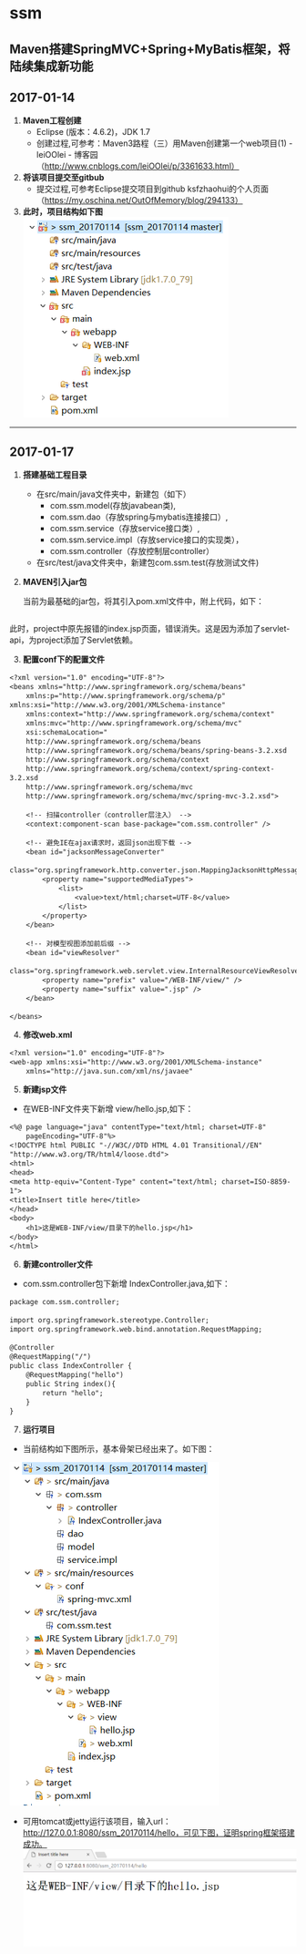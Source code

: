 # ssm
Maven搭建SpringMVC+Spring+MyBatis框架，将陆续集成新功能
---
## 2017-01-14
1. **Maven工程创建**
    * Eclipse (版本：4.6.2)，JDK 1.7
    * 创建过程,可参考：Maven3路程（三）用Maven创建第一个web项目(1) - leiOOlei - 博客园（http://www.cnblogs.com/leiOOlei/p/3361633.html）
2. **将该项目提交至gitbub**
    * 提交过程,可参考Eclipse提交项目到github ksfzhaohui的个人页面（https://my.oschina.net/OutOfMemory/blog/294133）
3. **此时，项目结构如下图**
![](https://raw.githubusercontent.com/jiangcaijun/pictureAsset/HEAD/src/ssm_20170114/2017-01-16_104235.png)
---
## 2017-01-17

1. **搭建基础工程目录**
    * 在src/main/java文件夹中，新建包（如下）
      * com.ssm.model(存放javabean类),
      * com.ssm.dao（存放spring与mybatis连接接口）,
      * com.ssm.service（存放service接口类）,
      * com.ssm.service.impl（存放service接口的实现类），
      * com.ssm.controller（存放控制层controller）
    * 在src/test/java文件夹中，新建包com.ssm.test(存放测试文件)

2. **MAVEN引入jar包**

    当前为最基础的jar包，将其引入pom.xml文件中，附上代码，如下：
```

```
此时，project中原先报错的index.jsp页面，错误消失。这是因为添加了servlet-api，为project添加了Servlet依赖。

3. **配置conf下的配置文件**

```
<?xml version="1.0" encoding="UTF-8"?>
<beans xmlns="http://www.springframework.org/schema/beans"
	xmlns:p="http://www.springframework.org/schema/p" xmlns:xsi="http://www.w3.org/2001/XMLSchema-instance"
	xmlns:context="http://www.springframework.org/schema/context"
	xmlns:mvc="http://www.springframework.org/schema/mvc"
	xsi:schemaLocation="
    http://www.springframework.org/schema/beans
    http://www.springframework.org/schema/beans/spring-beans-3.2.xsd
    http://www.springframework.org/schema/context
    http://www.springframework.org/schema/context/spring-context-3.2.xsd
    http://www.springframework.org/schema/mvc
    http://www.springframework.org/schema/mvc/spring-mvc-3.2.xsd">

	<!-- 扫描controller（controller层注入） -->
	<context:component-scan base-package="com.ssm.controller" />

	<!-- 避免IE在ajax请求时，返回json出现下载 -->
	<bean id="jacksonMessageConverter"
		class="org.springframework.http.converter.json.MappingJacksonHttpMessageConverter">
		<property name="supportedMediaTypes">
			<list>
				<value>text/html;charset=UTF-8</value>
			</list>
		</property>
	</bean>

	<!-- 对模型视图添加前后缀 -->
	<bean id="viewResolver"
		class="org.springframework.web.servlet.view.InternalResourceViewResolver">
		<property name="prefix" value="/WEB-INF/view/" />
		<property name="suffix" value=".jsp" />
	</bean>

</beans>
```

4.   **修改web.xml**
```
<?xml version="1.0" encoding="UTF-8"?>
<web-app xmlns:xsi="http://www.w3.org/2001/XMLSchema-instance"
	xmlns="http://java.sun.com/xml/ns/javaee" 
```

5.  **新建jsp文件**
  * 在WEB-INF文件夹下新增 view/hello.jsp,如下：
```
<%@ page language="java" contentType="text/html; charset=UTF-8"
	pageEncoding="UTF-8"%>
<!DOCTYPE html PUBLIC "-//W3C//DTD HTML 4.01 Transitional//EN" "http://www.w3.org/TR/html4/loose.dtd">
<html>
<head>
<meta http-equiv="Content-Type" content="text/html; charset=ISO-8859-1">
<title>Insert title here</title>
</head>
<body>
	<h1>这是WEB-INF/view/目录下的hello.jsp</h1>
</body>
</html>
```

6. **新建controller文件**

  * com.ssm.controller包下新增 IndexController.java,如下：

```
package com.ssm.controller;

import org.springframework.stereotype.Controller;
import org.springframework.web.bind.annotation.RequestMapping;

@Controller
@RequestMapping("/")
public class IndexController {
	@RequestMapping("hello")
	public String index(){
		return "hello";
	}
}
```

7. **运行项目**
  * 当前结构如下图所示，基本骨架已经出来了。如下图：

![](https://raw.githubusercontent.com/jiangcaijun/pictureAsset/HEAD/src/ssm_20170114/2017-01-18_004214.png)
 * 可用tomcat或jetty运行该项目，输入url：http://127.0.0.1:8080/ssm_20170114/hello，可见下图，证明spring框架搭建成功。
![](https://raw.githubusercontent.com/jiangcaijun/pictureAsset/HEAD/src/ssm_20170114/2017-01-18_004028.png)
